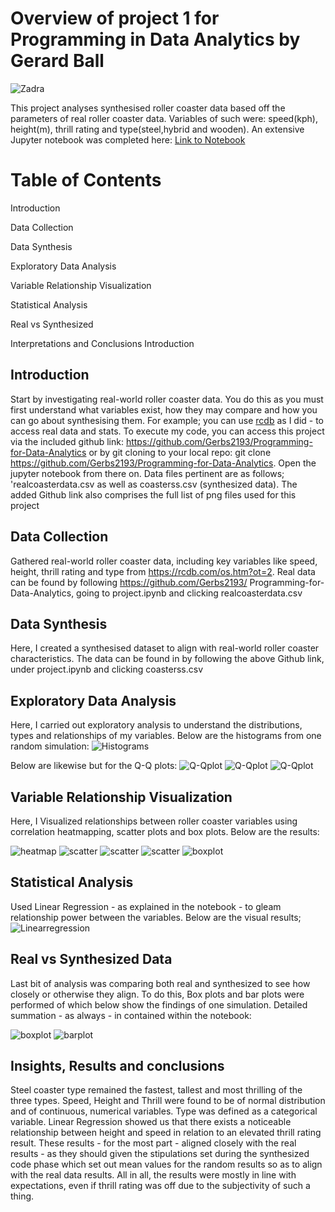 # Overview of project 1 for Programming in Data Analytics by Gerard Ball
![Zadra](Zadra.png)

This project analyses synthesised roller coaster data based off the parameters of real roller coaster data. Variables of such were: speed(kph), height(m), thrill rating and type(steel,hybrid and wooden). An extensive Jupyter notebook was completed here: [Link to Notebook](project.ipynb)

# Table of Contents

 Introduction

 Data Collection

 Data Synthesis

 Exploratory Data Analysis

 Variable Relationship Visualization

 Statistical Analysis

 Real vs Synthesized

 Interpretations and Conclusions
 Introduction


## Introduction
Start by investigating real-world roller coaster data. You do this as you must first understand what variables exist, how they may compare and how you can go about synthesising them. For example; you can use [rcdb](https://rcdb.com/os.htm?ot=2) as I did - to access real data and stats. To execute my code, you can access this project via the included github link: https://github.com/Gerbs2193/Programming-for-Data-Analytics or by git cloning to your local repo: git clone https://github.com/Gerbs2193/Programming-for-Data-Analytics. Open the jupyter notebook from there on. Data files pertinent are as follows; 'realcoasterdata.csv as well as coasterss.csv (synthesized data). The added Github link also comprises the full list of png files used for this project

## Data Collection

Gathered real-world roller coaster data, including key variables like speed, height, thrill rating and type from https://rcdb.com/os.htm?ot=2. Real data can be found by following https://github.com/Gerbs2193/ Programming-for-Data-Analytics, going to project.ipynb and clicking realcoasterdata.csv

## Data Synthesis

Here, I created a synthesised dataset to align with real-world roller coaster characteristics. The data can be found in by following the above Github link, under project.ipynb and clicking coasterss.csv

## Exploratory Data Analysis

Here, I carried out exploratory analysis to understand the distributions, types and relationships of my variables. Below are the histograms from one random simulation: ![Histograms](hists.png)

Below are likewise but for the Q-Q plots:  ![Q-Qplot](QQ.png)
                                           ![Q-Qplot](QQ2.png)
                                           ![Q-Qplot](QQ3.png)

## Variable Relationship Visualization

Here, I Visualized relationships between roller coaster variables using correlation heatmapping, scatter plots and  box plots. Below are the results:

![heatmap](heatmap.png)
![scatter](scatter.png)
![scatter](scatter2.png)
![scatter](scatter3.png)
![boxplot](boxplot.png)



## Statistical Analysis
Used Linear Regression - as explained in the notebook - to gleam relationship power between the variables. Below are the visual results; 
![Linearregression](LinearRegression.png)



## Real vs Synthesized Data
Last bit of analysis was comparing both real and synthesized to see how closely or otherwise they align. To do this, Box plots and bar plots were performed of which below show the findings of one simulation. Detailed summation - as always - in contained within the notebook:

![boxplot](boxplotrealvsyn.png)
![barplot](barplotrealvsyn.png)


## Insights, Results and conclusions
Steel coaster type remained the fastest, tallest and most thrilling of the three types. Speed, Height and Thrill were found to be of normal distribution and of continuous, numerical variables. Type was defined as a categorical variable. Linear Regression showed us that there exists a noticeable relationship between height and speed in relation to an elevated thrill rating result. These results - for the most part - aligned closely with the real results - as they should given the stipulations set during the synthesized code phase which set out mean values for the random results so as to align with the real data results. All in all, the results were mostly in line with expectations, even if thrill rating was off due to the subjectivity of such  a thing.